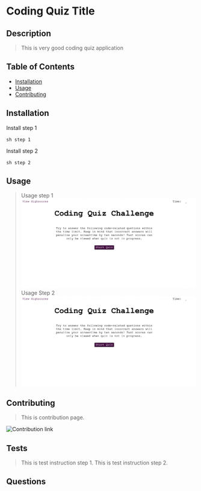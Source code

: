 # Coding Quiz Title

## Description

> This is very good coding quiz application 

## Table of Contents

- [Installation](#Installation)
- [Usage](#Usage)
- [Contributing](#Contributing)

## Installation

Install step 1
```
sh step 1
```
Install step 2
```
sh step 2
```

## Usage

> Usage step 1 
![Coding quiz 1](../assets/Images/CodingQuiz.png) 
> Usage Step 2 
![Coding quiz 2](../assets/Images/CodingQuiz.png) 

## Contributing

> This is contribution page. 

![Contribution link](https://www.contributor-covenant.org/) 


## Tests

> This is test instruction step 1. 
> This is test instruction step 2.  

## Questions

